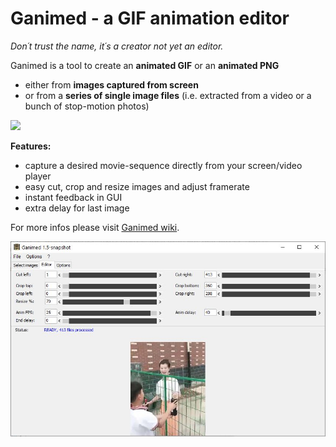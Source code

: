 Ganimed - a GIF animation editor
==
*Don´t trust the name, it´s a creator not yet an editor.*

Ganimed is a tool to create an **animated GIF** or an **animated PNG**

- either from **images captured from screen**
- or from a **series of single image files** (i.e. extracted from a video or a bunch of stop-motion photos)



![](Demotime.gif)



__Features:__

* capture a desired movie-sequence directly from your screen/video player
* easy cut, crop and resize images and adjust framerate
* instant feedback in GUI
* extra delay for last image



For more infos please visit [Ganimed wiki](https://github.com/Moon70/Ganimed/wiki).



![](Ganimed_screenshot.jpg)

  
